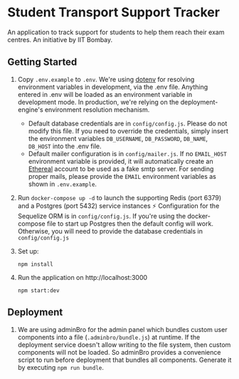 # Student Transport Support Tracker

An application to track support for students to help them reach their exam centres.
An initiative by IIT Bombay.


## Getting Started
1. Copy `.env.example` to `.env`.
   We're using [dotenv](https://www.npmjs.com/package/dotenv) for resolving environment
   variables in development, via the .env file. Anything entered in .env will be loaded 
   as an environment variable in development mode. In production, we're relying on the 
   deployment-engine's environment resolution mechanism.
   - Default database credentials are in `config/config.js`. Please do not modify this 
   file. If you need to override the credentials, simply insert the environment variables
   `DB_USERNAME`, `DB_PASSWORD`, `DB_NAME`, `DB_HOST` into the .env file.
   - Default mailer configuration is in `config/mailer.js`. If no `EMAIL_HOST` environment
   variable is provided, it will automatically create an [Ethereal](https://ethereal.email/)
   account to be used as a fake smtp server. For sending proper mails, please provide the
   `EMAIL` environment variables as shown in `.env.example`.

3. Run `docker-compose up -d` to launch the supporting Redis (port 6379) and a
   Postgres (port 5432) service instances :zap:
   Configuration for the Sequelize ORM is in `config/config.js`. If you're using the docker-compose
   file to start up Postgres then the default config will work. Otherwise, you will need to 
   provide the database credentials in `config/config.js`
4. Set up:
   ```
   npm install
   ```
5. Run the application on http://localhost:3000
   ```
   npm start:dev
   ```

## Deployment
1. We are using adminBro for the admin panel which bundles custom user components
   into a file (`.adminbro/bundle.js`) at runtime. If the deployment service 
   doesn't allow writing to the file system, then custom components will not
   be loaded. So adminBro provides a convenience script to run before 
   deployment that bundles all components. 
   Generate it by executing `npm run bundle`.
   